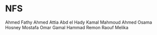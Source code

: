 # NFS
Ahmed Fathy Ahmed Attia
Abd el Hady Kamal Mahmoud
Ahmed Osama Hosney Mostafa 
Omar Gamal Hammad
Remon Raouf Melika
